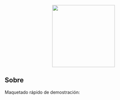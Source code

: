 <p align="center"><a href="https://aestheticarepa.000webhostapp.com" target="_blank"><img src="https://media-exp1.licdn.com/dms/image/C4D0BAQEIrDN0wiUiPw/company-logo_200_200/0/1519921994305?e=1668038400&v=beta&t=3f5YEhti-iXLKfq-NHy5lzsQ1KoA8SBZHfkvvNS_1yg" width="200"></a></p>

## Sobre

Maquetado rápido de demostración:
